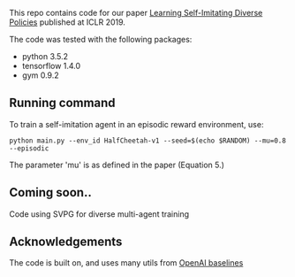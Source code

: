 This repo contains code for our paper [Learning Self-Imitating Diverse Policies](https://arxiv.org/abs/1805.10309) published at ICLR 2019. 

The code was tested with the following packages:

* python 3.5.2
* tensorflow 1.4.0
* gym  0.9.2

## Running command
To train a self-imitation agent in an episodic reward environment, use:

```
python main.py --env_id HalfCheetah-v1 --seed=$(echo $RANDOM) --mu=0.8 --episodic
```

The parameter 'mu' is as defined in the paper (Equation 5.)

## Coming soon..
Code using SVPG for diverse multi-agent training

## Acknowledgements
The code is built on, and uses many utils from [OpenAI baselines](https://github.com/openai/baselines)
